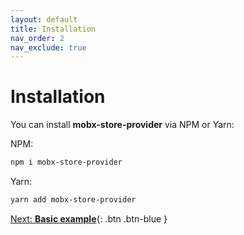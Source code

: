 ```yaml
---
layout: default
title: Installation
nav_order: 2
nav_exclude: true
---
```


# Installation

You can install **mobx-store-provider** via NPM or Yarn:

NPM:

```bash
npm i mobx-store-provider
```

Yarn:

```bash
yarn add mobx-store-provider
```

[Next: **Basic example**](/basic-example){: .btn .btn-blue }
